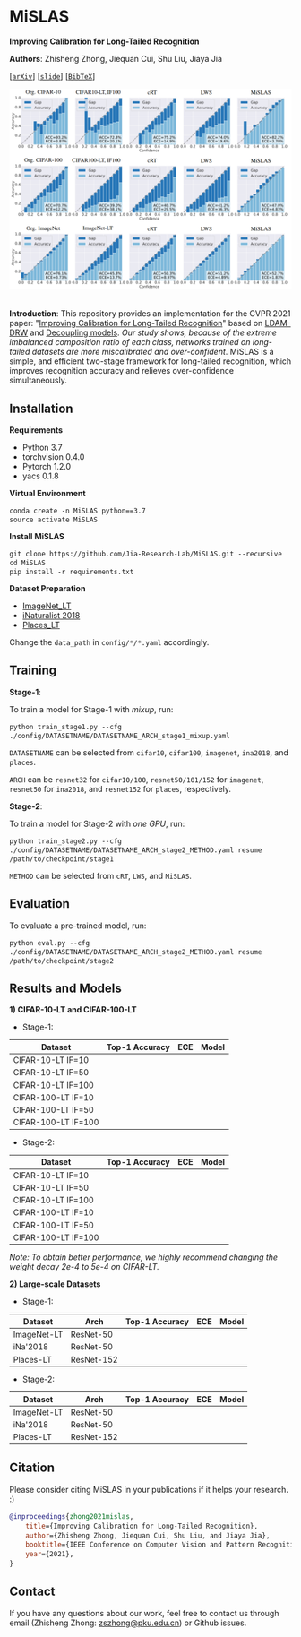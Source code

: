 # MiSLAS
**Improving Calibration for Long-Tailed Recognition**

**Authors**: Zhisheng Zhong, Jiequan Cui, Shu Liu, Jiaya Jia

[[`arXiv`](https://arxiv.org/pdf/2104.00466.pdf)] [[`slide`]]() [[`BibTeX`](#Citation)]

<div align="center">
  <img src="./assets/MiSLAS.PNG" style="zoom:90%;"/>
</div><br/>

**Introduction**: This repository provides an implementation for the CVPR 2021 paper: "[Improving Calibration for Long-Tailed Recognition](https://arxiv.org/pdf/2104.00466.pdf)" based on [LDAM-DRW](https://github.com/kaidic/LDAM-DRW) and [Decoupling models](https://github.com/facebookresearch/classifier-balancing). *Our study shows, because of the extreme imbalanced composition ratio of each class, networks trained on long-tailed datasets are more miscalibrated and over-confident*. MiSLAS is a simple, and efficient two-stage framework for long-tailed recognition, which improves recognition accuracy and relieves over-confidence simultaneously.


## Installation

**Requirements**

* Python 3.7
* torchvision 0.4.0
* Pytorch 1.2.0
* yacs 0.1.8

**Virtual Environment**
```
conda create -n MiSLAS python==3.7
source activate MiSLAS
```

**Install MiSLAS**
```
git clone https://github.com/Jia-Research-Lab/MiSLAS.git --recursive 
cd MiSLAS
pip install -r requirements.txt
```

**Dataset Preparation**
* [ImageNet_LT](http://image-net.org/index)
* [iNaturalist 2018](https://github.com/visipedia/inat_comp/tree/master/2018)
* [Places_LT](http://places2.csail.mit.edu/download.html)

Change the `data_path` in `config/*/*.yaml` accordingly.

## Training

**Stage-1**:

To train a model for Stage-1 with *mixup*, run:

```
python train_stage1.py --cfg ./config/DATASETNAME/DATASETNAME_ARCH_stage1_mixup.yaml
```

`DATASETNAME` can be selected from `cifar10`,  `cifar100`, `imagenet`, `ina2018`, and `places`.

`ARCH` can be `resnet32` for `cifar10/100`, `resnet50/101/152` for `imagenet`, `resnet50` for `ina2018`, and `resnet152` for `places`, respectively.

**Stage-2**:

To train a model for Stage-2 with *one GPU*, run:

```
python train_stage2.py --cfg ./config/DATASETNAME/DATASETNAME_ARCH_stage2_METHOD.yaml resume /path/to/checkpoint/stage1
```
`METHOD` can be selected from `cRT`,  `LWS`, and `MiSLAS`.

## Evaluation

To evaluate a pre-trained model, run:

```
python eval.py --cfg ./config/DATASETNAME/DATASETNAME_ARCH_stage2_METHOD.yaml resume /path/to/checkpoint/stage2
```

## Results and Models

**1) CIFAR-10-LT and CIFAR-100-LT**

* Stage-1:

| Dataset              | Top-1 Accuracy | ECE  | Model |
| -------------------- | -------------- | ---- | ----- |
| CIFAR-10-LT   IF=10  |                |      |       |
| CIFAR-10-LT   IF=50  |                |      |       |
| CIFAR-10-LT   IF=100 |                |      |       |
| CIFAR-100-LT IF=10   |                |      |       |
| CIFAR-100-LT IF=50   |                |      |       |
| CIFAR-100-LT IF=100  |                |      |       |

* Stage-2:

| Dataset              | Top-1 Accuracy | ECE  | Model |
| -------------------- | -------------- | ---- | ----- |
| CIFAR-10-LT   IF=10  |                |      |       |
| CIFAR-10-LT   IF=50  |                |      |       |
| CIFAR-10-LT   IF=100 |                |      |       |
| CIFAR-100-LT IF=10   |                |      |       |
| CIFAR-100-LT IF=50   |                |      |       |
| CIFAR-100-LT IF=100  |                |      |       |

*Note: To obtain better performance, we highly recommend changing the weight decay 2e-4 to 5e-4 on CIFAR-LT.*

**2) Large-scale Datasets**

* Stage-1:

| Dataset     | Arch       | Top-1 Accuracy | ECE  | Model |
| ----------- | ---------- | -------------- | ---- | ----- |
| ImageNet-LT | ResNet-50  |                |      |       |
| iNa'2018    | ResNet-50  |                |      |       |
| Places-LT   | ResNet-152 |                |      |       |

* Stage-2:

| Dataset     | Arch       | Top-1 Accuracy | ECE  | Model |
| ----------- | ---------- | -------------- | ---- | ----- |
| ImageNet-LT | ResNet-50  |                |      |       |
| iNa'2018    | ResNet-50  |                |      |       |
| Places-LT   | ResNet-152 |                |      |       |

## <a name="Citation"></a>Citation

Please consider citing MiSLAS in your publications if it helps your research. :)

```bib
@inproceedings{zhong2021mislas,
    title={Improving Calibration for Long-Tailed Recognition},
    author={Zhisheng Zhong, Jiequan Cui, Shu Liu, and Jiaya Jia},
    booktitle={IEEE Conference on Computer Vision and Pattern Recognition (CVPR)},
    year={2021},
}
```

## Contact

If you have any questions about our work, feel free to contact us through email (Zhisheng Zhong: zszhong@pku.edu.cn) or Github issues.
